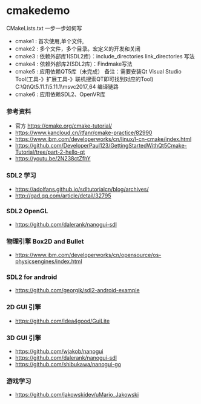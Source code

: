 # cmakedemo

CMakeLists.txt 一步一步如何写

* cmake1 : 首次使用,单个文件,
* cmake2 : 多个文件，多个目录。宏定义的开发和关闭
* cmake3 : 依赖外部库1(SDL2库)：include_directories link_directories 写法
* cmake4 : 依赖外部库2(SDL2库)：Findmake写法
* cmake5 : 应用依赖QT5库（未完成）
  备注：需要安装Qt Visual Studio Tool(工具-》扩展工具-》联机搜索QT即可找到对应的Tool)
  C:\Qt\Qt5.11.1\5.11.1\msvc2017_64 编译链路
* cmake6 : 应用依赖SDL2、OpenVR库
  


### 参考资料

* 官方 https://cmake.org/cmake-tutorial/
* https://www.kancloud.cn/itfanr/cmake-practice/82990
* https://www.ibm.com/developerworks/cn/linux/l-cn-cmake/index.html
* https://github.com/DeveloperPaul123/GettingStartedWithQt5Cmake-Tutorial/tree/part-2-hello-qt
* https://youtu.be/2N238ctZfhY

### SDL2 学习

* https://adolfans.github.io/sdltutorialcn/blog/archives/
* http://gad.qq.com/article/detail/32795

### SDL2 OpenGL 

* https://github.com/dalerank/nanogui-sdl

### 物理引擎 Box2D and Bullet

* https://www.ibm.com/developerworks/cn/opensource/os-physicsengines/index.html

### SDL2 for android

* https://github.com/georgik/sdl2-android-example


### 2D GUI 引擎

* https://github.com/idea4good/GuiLite

### 3D GUI 引擎

* https://github.com/wjakob/nanogui
* https://github.com/dalerank/nanogui-sdl
* https://github.com/shibukawa/nanogui-go

### 游戏学习

* https://github.com/jakowskidev/uMario_Jakowski
